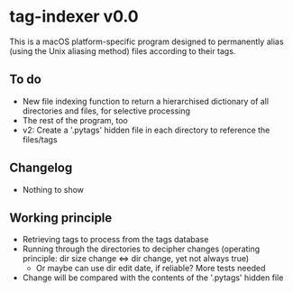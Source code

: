 # tag-indexer v0.0

This is a macOS platform-specific program designed to permanently alias (using the Unix aliasing method) files according to their tags.



## To do
* New file indexing function to return a hierarchised dictionary of all directories and files, for selective processing
* The rest of the program, too
* v2: Create a '.pytags' hidden file in each directory to reference the files/tags



## Changelog
* Nothing to show



## Working principle
* Retrieving tags to process from the tags database
* Running through the directories to decipher changes (operating principle: dir size change $\Leftrightarrow$ dir change, yet not always true)
    * Or maybe can use dir edit date, if reliable? More tests needed
* Change will be compared with the contents of the '.pytags' hidden file
